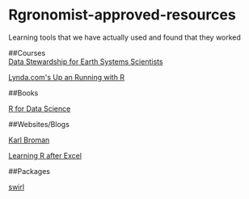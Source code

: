 # Rgronomist-approved-resources
Learning tools that we have actually used and found that they worked  


##Courses  
[Data Stewardship for Earth Systems Scientists](http://agron590-isu.github.io/syllabus)

[Lynda.com's Up an Running with R](https://www.lynda.com/R-tutorials/Up-Running-R/120612-2.html?srchtrk=index%3a12%0alinktypeid%3a2%0aq%3aR+essential+training%0apage%3a1%0as%3arelevance%0asa%3atrue%0aproducttypeid%3a2)

##Books  

[R for Data Science](http://r4ds.had.co.nz/)

##Websites/Blogs  
 
[Karl Broman](http://kbroman.org/pages/tutorials)  

[Learning R after Excel](https://gshotwell.github.io/Gordon_Shotwell/)

##Packages  

[swirl](http://swirlstats.com/)







